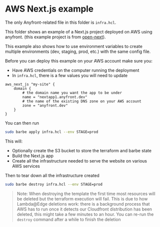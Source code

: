 # AWS Next.js example

The only Anyfront-related file in this folder is `infra.hcl`.

This folder shows an example of a Next.js project deployed on AWS using anyfront. (this example project is from [open-next](https://github.com/serverless-stack/open-next/tree/main/example)).

This example also shows how to use environment variables to create multiple environments (dev, staging, prod, etc.) with the same config file.

Before you can deploy this example on your AWS account make sure you:
- Have AWS credentials on the computer running the deployment
- In `infra.hcl`, there is a few values you will need to update
```hcl
aws_next_js "my-site" {
    domain {
        # the domain name you want the app to be under
        name = "nextapp1.anyfront.dev"
        # the name of the existing DNS zone on your AWS account
        zone = "anyfront.dev"
    }
}
```

You can then run
```bash
sudo barbe apply infra.hcl --env STAGE=prod
```

This will:
- Optionally create the S3 bucket to store the terraform and barbe state
- Build the Next.js app
- Create all the infrastructure needed to serve the website on various AWS services

Then to tear down all the infrastructure created
```bash
sudo barbe destroy infra.hcl --env STAGE=prod
```

> Note: When destroying the template the first time most resources will be deleted but the terraform execution will fail. This is due to how Lambda@Edge deletions work: there is a background process that AWS has to run once it detects our Cloudfront distribution has been deleted, this might take a few minutes to an hour. You can re-run the `destroy` command after a while to finish the deletion